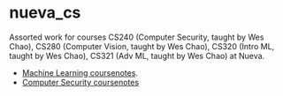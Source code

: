 # nueva_cs

Assorted work for courses CS240 (Computer Security, taught by Wes Chao), CS280 (Computer Vision, taught by Wes Chao), CS320 (Intro ML, taught by Wes Chao), CS321 (Adv ML, taught by Wes Chao) at Nueva.
* [Machine Learning coursenotes](https://jennselby.github.io/MachineLearningCourseNotes/).
* [Computer Security coursenotes](https://jennselby.github.io/ComputerSecurityCourseNotes/)
